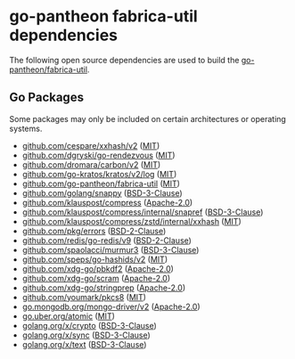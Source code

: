 # go-pantheon fabrica-util dependencies

The following open source dependencies are used to build the [go-pantheon/fabrica-util][].

## Go Packages

Some packages may only be included on certain architectures or operating systems.


 - [github.com/cespare/xxhash/v2](https://pkg.go.dev/github.com/cespare/xxhash/v2) ([MIT](https://github.com/cespare/xxhash/blob/v2.3.0/LICENSE.txt))
 - [github.com/dgryski/go-rendezvous](https://pkg.go.dev/github.com/dgryski/go-rendezvous) ([MIT](https://github.com/dgryski/go-rendezvous/blob/9f7001d12a5f/LICENSE))
 - [github.com/dromara/carbon/v2](https://pkg.go.dev/github.com/dromara/carbon/v2) ([MIT](https://github.com/dromara/carbon/blob/v2.6.2/LICENSE))
 - [github.com/go-kratos/kratos/v2/log](https://pkg.go.dev/github.com/go-kratos/kratos/v2/log) ([MIT](https://github.com/go-kratos/kratos/blob/v2.8.4/LICENSE))
 - [github.com/go-pantheon/fabrica-util](https://pkg.go.dev/github.com/go-pantheon/fabrica-util) ([MIT](https://github.com/go-pantheon/fabrica-util/blob/HEAD/LICENSE))
 - [github.com/golang/snappy](https://pkg.go.dev/github.com/golang/snappy) ([BSD-3-Clause](https://github.com/golang/snappy/blob/v1.0.0/LICENSE))
 - [github.com/klauspost/compress](https://pkg.go.dev/github.com/klauspost/compress) ([Apache-2.0](https://github.com/klauspost/compress/blob/v1.18.0/LICENSE))
 - [github.com/klauspost/compress/internal/snapref](https://pkg.go.dev/github.com/klauspost/compress/internal/snapref) ([BSD-3-Clause](https://github.com/klauspost/compress/blob/v1.18.0/internal/snapref/LICENSE))
 - [github.com/klauspost/compress/zstd/internal/xxhash](https://pkg.go.dev/github.com/klauspost/compress/zstd/internal/xxhash) ([MIT](https://github.com/klauspost/compress/blob/v1.18.0/zstd/internal/xxhash/LICENSE.txt))
 - [github.com/pkg/errors](https://pkg.go.dev/github.com/pkg/errors) ([BSD-2-Clause](https://github.com/pkg/errors/blob/v0.9.1/LICENSE))
 - [github.com/redis/go-redis/v9](https://pkg.go.dev/github.com/redis/go-redis/v9) ([BSD-2-Clause](https://github.com/redis/go-redis/blob/v9.7.3/LICENSE))
 - [github.com/spaolacci/murmur3](https://pkg.go.dev/github.com/spaolacci/murmur3) ([BSD-3-Clause](https://github.com/spaolacci/murmur3/blob/v1.1.0/LICENSE))
 - [github.com/speps/go-hashids/v2](https://pkg.go.dev/github.com/speps/go-hashids/v2) ([MIT](https://github.com/speps/go-hashids/blob/v2.0.1/LICENSE))
 - [github.com/xdg-go/pbkdf2](https://pkg.go.dev/github.com/xdg-go/pbkdf2) ([Apache-2.0](https://github.com/xdg-go/pbkdf2/blob/v1.0.0/LICENSE))
 - [github.com/xdg-go/scram](https://pkg.go.dev/github.com/xdg-go/scram) ([Apache-2.0](https://github.com/xdg-go/scram/blob/v1.1.2/LICENSE))
 - [github.com/xdg-go/stringprep](https://pkg.go.dev/github.com/xdg-go/stringprep) ([Apache-2.0](https://github.com/xdg-go/stringprep/blob/v1.0.4/LICENSE))
 - [github.com/youmark/pkcs8](https://pkg.go.dev/github.com/youmark/pkcs8) ([MIT](https://github.com/youmark/pkcs8/blob/a2c0da244d78/LICENSE))
 - [go.mongodb.org/mongo-driver/v2](https://pkg.go.dev/go.mongodb.org/mongo-driver/v2) ([Apache-2.0](https://github.com/mongodb/mongo-go-driver/blob/v2.2.0/LICENSE))
 - [go.uber.org/atomic](https://pkg.go.dev/go.uber.org/atomic) ([MIT](https://github.com/uber-go/atomic/blob/v1.11.0/LICENSE.txt))
 - [golang.org/x/crypto](https://pkg.go.dev/golang.org/x/crypto) ([BSD-3-Clause](https://cs.opensource.google/go/x/crypto/+/v0.37.0:LICENSE))
 - [golang.org/x/sync](https://pkg.go.dev/golang.org/x/sync) ([BSD-3-Clause](https://cs.opensource.google/go/x/sync/+/v0.13.0:LICENSE))
 - [golang.org/x/text](https://pkg.go.dev/golang.org/x/text) ([BSD-3-Clause](https://cs.opensource.google/go/x/text/+/v0.24.0:LICENSE))

[go-pantheon/fabrica-util]: https://github.com/go-pantheon/fabrica-util
